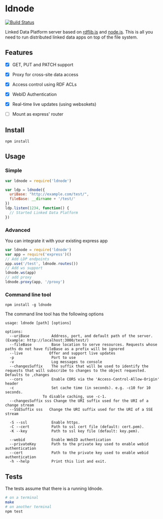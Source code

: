 # ldnode

[![Build Status](https://api.travis-ci.org/linkeddata/ldnode.svg)](https://travis-ci.org/linkeddata/ldnode)

Linked Data Platform server based on [rdflib.js](https://github.com/linkeddata/rdflib.js) and [node.js](https://nodejs.org/). This is all you need to run distributed linked data apps on top of the file system.

## Features

- [x] GET, PUT and PATCH support
- [x] Proxy for cross-site data access
- [x] Access control using RDF ACLs
- [x] WebID Authentication
- [x] Real-time live updates (using websokets)
- [ ] Mount as express' router


## Install

```
npm install
```

## Usage

### Simple

```javascript
var ldnode = require('ldnode')

var ldp = ldnode({
  uriBase: "http://example.com/test/",
  fileBase: __dirname + '/test/'
})
ldp.listen(1234, function() {
  // Started Linked Data Platform
})
```

### Advanced

You can integrate it with your existing express app

```javascript
var ldnode = require('ldnode')
var app = require('express')()
// Add LDP endpoints
app.use('/test', ldnode.routes())
// Add ws support
ldnode.ws(app)
// add proxy
ldnode.proxy(app, '/proxy')
```

### Command line tool

    npm install -g ldnode

The command line tool has the following options

    usage: ldnode [path] [options]
    
    options:
      --uriBase          Address, port, and default path of the server. (Example: http://localhost:3000/test/)
      --fileBase         Base location to serve resources. Requests whose paths do not have fileBase as a prefix will be ignored
      --live            Offer and support live updates
      -p                 Port to use
      -v                 Log messages to console
      --changesSuffix    The suffix that will be used to identify the requests that will subscribe to changes to the object requested. Defaults to ,changes
      --cors             Enable CORS via the 'Access-Control-Allow-Origin' header
      -c                 Set cache time (in seconds). e.g. -c10 for 10 seconds.
                     To disable caching, use -c-1.
      --changesSuffix sss Change the URI suffix used for the URI of a change stream
      --SSESuffix sss   Change the URI suffix used for the URI of a SSE stream
    
      -S --ssl           Enable https.
      -C --cert          Path to ssl cert file (default: cert.pem).
      -K --key           Path to ssl key file (default: key.pem).
    
      --webid            Enable WebID authentication
      --privateKey       Path to the private key used to enable webid authentication
      --cert             Path to the private key used to enable webid authentication
      -h --help          Print this list and exit.

## Tests

The tests assume that there is a running ldnode.

```bash
# on a terminal
make
# on another terminal
npm test
```
